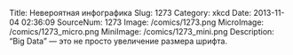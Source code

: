 Title: Невероятная инфографика 
Slug: 1273 
Category: xkcd 
Date: 2013-11-04 02:36:09 
SourceNum: 1273 
Image: /comics/1273.png 
MicroImage: /comics/1273_micro.png 
MiniImage: /comics/1273_mini.png 
Description: “Big Data” — это не просто увеличение размера шрифта.  

